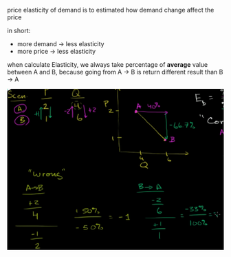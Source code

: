 price elasticity of demand is to estimated how demand change affect the price

in short: 
- more demand -> less elasticity
- more price -> less elasticity


when calculate Elasticity, we always take percentage of **average** value between A and B, because going from A -> B is return different result than B -> A

![](5e2b5931993d9dd497be5a3d53689d208888026ee483bb483d82457a0db1ce6b.png)  


